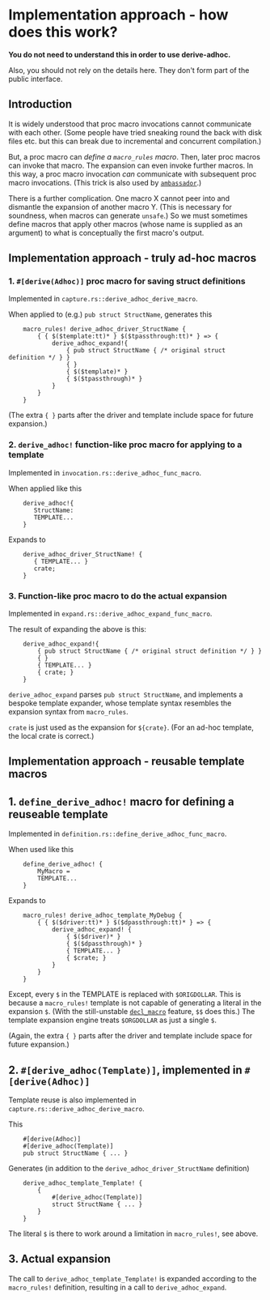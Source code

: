 # Implementation approach - how does this work?

**You do not need to understand this in order to use derive-adhoc.**

Also, you should not rely on the details here.
They don't form part of the public interface.

## Introduction

It is widely understood that proc macro invocations
cannot communicate with each other.
(Some people have tried sneaking round the back with disk files etc.
but this can break due to incremental and concurrent compilation.)

But, a proc macro can *define a `macro_rules` macro*.
Then, later proc macros can invoke that macro.
The expansion can even invoke further macros.
In this way, a proc macro invocation *can* communicate with
subsequent proc macro invocations.
(This trick is also used by
 [`ambassador`](https://crates.io/crates/ambassador).)

There is a further complication.
One macro X cannot peer into and dismantle
the expansion of another macro Y.
(This is necessary for soundness, when macros can generate `unsafe`.)
So we must sometimes define macros that apply other macros
(whose name is supplied as an argument)
to what is conceptually the first macro's output.

## Implementation approach - truly ad-hoc macros

### 1. `#[derive(Adhoc)]` proc macro for saving struct definitions

Implemented in `capture.rs::derive_adhoc_derive_macro`.

When applied to (e.g.) `pub struct StructName`, generates this

```rust,ignore
    macro_rules! derive_adhoc_driver_StructName {
        { { $($template:tt)* } $($tpassthrough:tt)* } => {
            derive_adhoc_expand!{
                { pub struct StructName { /* original struct definition */ } }
                { }
                { $($template)* }
                { $($tpassthrough)* }
            }
        }
    }
```

(The extra `{ }` parts after the driver and template
include space for future expansion.)

### 2. `derive_adhoc!` function-like proc macro for applying to a template

Implemented in `invocation.rs::derive_adhoc_func_macro`.

When applied like this
```rust,ignore
    derive_adhoc!{
       StructName:
       TEMPLATE...
    }
```

Expands to
```rust,ignore
    derive_adhoc_driver_StructName! {
       { TEMPLATE... }
       crate;
    }
```

### 3. Function-like proc macro to do the actual expansion

Implemented in `expand.rs::derive_adhoc_expand_func_macro`.

The result of expanding the above is this:

```rust,ignore
    derive_adhoc_expand!{
        { pub struct StructName { /* original struct definition */ } }
        { }
        { TEMPLATE... }
        { crate; }
    }
```

`derive_adhoc_expand` parses `pub struct StructName`,
and implements a bespoke template expander,
whose template syntax resembles the expansion syntax from `macro_rules`.

`crate` is just used as the expansion for `${crate}`.
(For an ad-hoc template, the local crate is correct.)

## Implementation approach - reusable template macros

## 1. `define_derive_adhoc!` macro for defining a reuseable template

Implemented in `definition.rs::define_derive_adhoc_func_macro`.

When used like this
```rust,ignore
    define_derive_adhoc! {
        MyMacro =
        TEMPLATE...
    }
```
Expands to
```rust,ignore
    macro_rules! derive_adhoc_template_MyDebug {
        { { $($driver:tt)* } $($dpassthrough:tt)* } => {
            derive_adhoc_expand! {
                { $($driver)* }
                { $($dpassthrough)* }
                { TEMPLATE... }
                { $crate; }
            }
        }
    }
```

Except, every `$` in the TEMPLATE is replaced with `$ORIGDOLLAR`.
This is because a `macro_rules!` template
is not capable of generating a
literal in the expansion `$`.
(With the still-unstable
[`decl_macro`](https://github.com/rust-lang/rust/issues/83527)
feature, `$$` does this.)
The template expansion engine treats `$ORGDOLLAR` as just a single `$`.

(Again, the extra `{ }` parts after the driver and template
include space for future expansion.)

## 2. `#[derive_adhoc(Template)]`, implemented in `#[derive(Adhoc)]`

Template reuse is also implemented in `capture.rs::derive_adhoc_derive_macro`.

This

```rust,ignore
    #[derive(Adhoc)]
    #[derive_adhoc(Template)]
    pub struct StructName { ... }
```

Generates (in addition to the `derive_adhoc_driver_StructName` definition)

```rust,ignore
    derive_adhoc_template_Template! {
        {
            #[derive_adhoc(Template)]
            struct StructName { ... }
        }
    }
```

The literal `$` is there to work around a limitation in `macro_rules!`,
see above.

## 3. Actual expansion

The call to `derive_adhoc_template_Template!`
is expanded according to the `macro_rules!` definition,
resulting in a call to `derive_adhoc_expand`.
